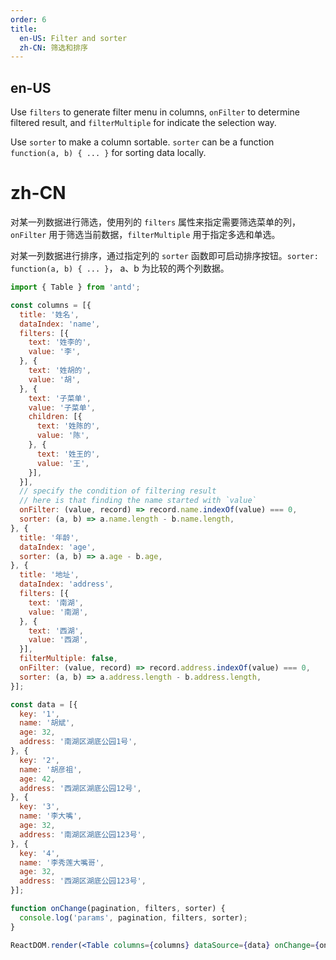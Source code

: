 ```yaml
---
order: 6
title:
  en-US: Filter and sorter
  zh-CN: 筛选和排序
---
```


## en-US

Use `filters` to generate filter menu in columns, `onFilter` to determine filtered result, and `filterMultiple` for indicate the selection way.

Use `sorter` to make a column sortable. `sorter` can be a function `function(a, b) { ... }` for sorting data locally.

# zh-CN

对某一列数据进行筛选，使用列的 `filters` 属性来指定需要筛选菜单的列，`onFilter` 用于筛选当前数据，`filterMultiple` 用于指定多选和单选。

对某一列数据进行排序，通过指定列的 `sorter` 函数即可启动排序按钮。`sorter: function(a, b) { ... }`， a、b 为比较的两个列数据。

````jsx
import { Table } from 'antd';

const columns = [{
  title: '姓名',
  dataIndex: 'name',
  filters: [{
    text: '姓李的',
    value: '李',
  }, {
    text: '姓胡的',
    value: '胡',
  }, {
    text: '子菜单',
    value: '子菜单',
    children: [{
      text: '姓陈的',
      value: '陈',
    }, {
      text: '姓王的',
      value: '王',
    }],
  }],
  // specify the condition of filtering result
  // here is that finding the name started with `value`
  onFilter: (value, record) => record.name.indexOf(value) === 0,
  sorter: (a, b) => a.name.length - b.name.length,
}, {
  title: '年龄',
  dataIndex: 'age',
  sorter: (a, b) => a.age - b.age,
}, {
  title: '地址',
  dataIndex: 'address',
  filters: [{
    text: '南湖',
    value: '南湖',
  }, {
    text: '西湖',
    value: '西湖',
  }],
  filterMultiple: false,
  onFilter: (value, record) => record.address.indexOf(value) === 0,
  sorter: (a, b) => a.address.length - b.address.length,
}];

const data = [{
  key: '1',
  name: '胡斌',
  age: 32,
  address: '南湖区湖底公园1号',
}, {
  key: '2',
  name: '胡彦祖',
  age: 42,
  address: '西湖区湖底公园12号',
}, {
  key: '3',
  name: '李大嘴',
  age: 32,
  address: '南湖区湖底公园123号',
}, {
  key: '4',
  name: '李秀莲大嘴哥',
  age: 32,
  address: '西湖区湖底公园123号',
}];

function onChange(pagination, filters, sorter) {
  console.log('params', pagination, filters, sorter);
}

ReactDOM.render(<Table columns={columns} dataSource={data} onChange={onChange} />, mountNode);
````
